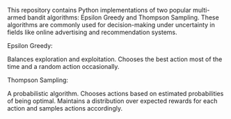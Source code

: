 
This repository contains Python implementations of two popular multi-armed bandit algorithms: Epsilon Greedy and Thompson Sampling. These algorithms are commonly used for decision-making under uncertainty in fields like online advertising and recommendation systems.

Epsilon Greedy:

Balances exploration and exploitation.
Chooses the best action most of the time and a random action occasionally.

Thompson Sampling:

A probabilistic algorithm.
Chooses actions based on estimated probabilities of being optimal.
Maintains a distribution over expected rewards for each action and samples actions accordingly.